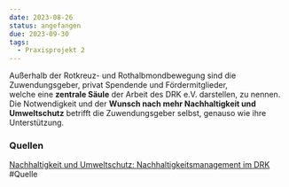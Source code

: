 ```yaml
---
date: 2023-08-26
status: angefangen
due: 2023-09-30
tags:
  - Praxisprojekt 2
---
```

Außerhalb der Rotkreuz- und Rothalbmondbewegung sind die Zuwendungsgeber, privat Spendende und Fördermitglieder, welche eine **zentrale Säule** der Arbeit des DRK e.V. darstellen, zu nennen. Die Notwendigkeit und der **Wunsch nach mehr Nachhaltigkeit und Umweltschutz** betrifft die Zuwendungsgeber selbst, genauso wie ihre Unterstützung.

### Quellen
[Nachhaltigkeit und Umweltschutz: Nachhaltigkeitsmanagement im DRK](https://www.drk.de/das-drk/auftrag-ziele-aufgaben-und-selbstverstaendnis-des-drk/nachhaltigkeitsmanagement/)
#Quelle 